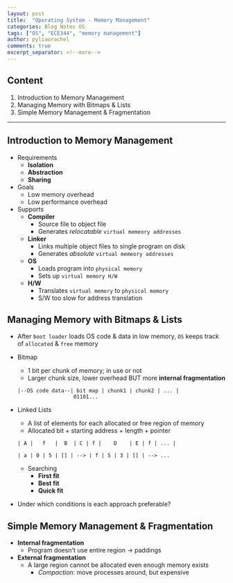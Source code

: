 ```yaml
---
layout: post
title:  "Operating System - Memory Management"
categories: Blog Notes OS
tags: ["OS", "ECE344", "memory management"]
author: pyliaorachel
comments: true
excerpt_separator: <!--more-->
---
```


## Content

1. Introduction to Memory Management
2. Managing Memory with Bitmaps & Lists
3. Simple Memory Management & Fragmentation

<!--more-->
---
## Introduction to Memory Management

- Requirements
	- __Isolation__
	- __Abstraction__
	- __Sharing__
- Goals
	- Low memory overhead
	- Low performance overhead
- Supports
	- __Compiler__
		- Source file to object file
		- Generates _relocatable_ `virtual memeory addresses`
	- __Linker__
		- Links multiple object files to single program on disk
		- Generates _absolute_ `virtual memeory addresses`
	- __OS__
		- Loads program into `physical memory`
		- Sets up `virtual memory H/W`
	- __H/W__
		- Translates `virtual memory` to `physical memory`
		- S/W too slow for address translation

## Managing Memory with Bitmaps & Lists

- After `boot loader` loads OS code & data in low memory, `OS` keeps track of `allocated` & `free` memory

- Bitmap
	- 1 bit per chunk of memory; in use or not
	- Larger chunk size, lower overhead BUT more __internal fragmentation__

	```
	|--OS code data--| bit map | chunk1 | chunk2 | ... |
					  01101...
	```

- Linked Lists
	- A list of elements for each allocated or free region of memory
	- Allocated bit + starting address + length + pointer

	```
	| A |   f   |  B  | C | f |    D    | E | f | ... |

	| a | 0 | 5 | [] | --> | f | 5 | 3 | [] | --> ...
	```

	- Searching
		- __First fit__
		- __Best fit__
		- __Quick fit__

- Under which conditions is each approach preferable?

## Simple Memory Management & Fragmentation

- __Internal fragmentation__
	- Program doesn't use entire region -> paddings
- __External fragmentation__
	- A large region cannot be allocated even enough memory exists
		- _Compaction_: move processes around, but expensive














